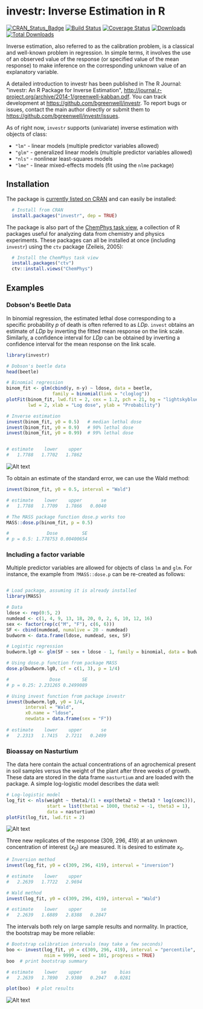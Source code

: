 # investr: Inverse Estimation in R

[![CRAN\_Status\_Badge](http://www.r-pkg.org/badges/version/investr)](http://cran.r-project.org/package=investr)
[![Build Status](https://travis-ci.org/bgreenwell/investr.svg?branch=master)](https://travis-ci.org/bgreenwell/investr)
[![Coverage Status](https://img.shields.io/codecov/c/github/bgreenwell/investr.svg)](https://codecov.io/github/bgreenwell/investr?branch=master)
[![Downloads](http://cranlogs.r-pkg.org/badges/investr)](http://cranlogs.r-pkg.org/badges/investr)
[![Total Downloads](http://cranlogs.r-pkg.org/badges/grand-total/investr)](http://cranlogs.r-pkg.org/badges/grand-total/investr)

Inverse estimation, also referred to as the calibration problem, is a classical and well-known problem in regression. In simple terms, it involves the use of an observed value of the response (or specified value of the mean response) to make inference on the corresponding unknown value of an explanatory variable. 

A detailed introduction to investr has been published in The R Journal: "investr: An R Package for Inverse Estimation", http://journal.r-project.org/archive/2014-1/greenwell-kabban.pdf. You can track development at https://github.com/bgreenwell/investr. To report bugs or issues, contact the main author directly or submit them to https://github.com/bgreenwell/investr/issues. 

As of right now, `investr` supports (univariate) inverse estimation with objects of class:

* `"lm"` - linear models (multiple predictor variables allowed)
* `"glm"` - generalized linear models (multiple predictor variables allowed)
* `"nls"` - nonlinear least-squares models
* `"lme"` - linear mixed-effects models (fit using the `nlme` package)

## Installation

The package is [currently listed on CRAN](http://cran.r-project.org/package=investr) and can easily be installed:
```r
  # Install from CRAN
  install.packages("investr", dep = TRUE)
```
The package is also part of the [ChemPhys task view](http://cran.r-project.org/web/views/ChemPhys.html), a collection of R packages useful for analyzing data from chemistry and physics experiments. These packages can all be installed at once (including `investr`) using the `ctv` package (Zeileis, 2005):
```r
  # Install the ChemPhys task view
  install.packages("ctv")
  ctv::install.views("ChemPhys")
```

## Examples

### Dobson's Beetle Data

In binomial regression, the estimated lethal dose corresponding to a specific probability _p_ of death is often referred to as _LDp_. `invest` obtains an estimate of _LDp_ by inverting the fitted mean response on the link scale. Similarly, a confidence interval for _LDp_ can be obtained by inverting a confidence interval for the mean response on the link scale.
```r
library(investr)

# Dobson's beetle data
head(beetle)

# Binomial regression
binom_fit <- glm(cbind(y, n-y) ~ ldose, data = beetle, 
                 family = binomial(link = "cloglog"))
plotFit(binom_fit, lwd.fit = 2, cex = 1.2, pch = 21, bg = "lightskyblue", 
        lwd = 2, xlab = "Log dose", ylab = "Probability")

# Inverse estimation
invest(binom_fit, y0 = 0.5)   # median lethal dose
invest(binom_fit, y0 = 0.9)   # 90% lethal dose
invest(binom_fit, y0 = 0.99)  # 99% lethal dose


# estimate    lower    upper 
#   1.7788   1.7702   1.7862
```
![Alt text](https://raw.githubusercontent.com/bgreenwell/investr/master/beetle_plotFit.png)

To obtain an estimate of the standard error, we can use the Wald method:
```r
invest(binom_fit, y0 = 0.5, interval = "Wald")

# estimate    lower    upper       se 
#   1.7788   1.7709   1.7866   0.0040

# The MASS package function dose.p works too 
MASS::dose.p(binom_fit, p = 0.5)

#              Dose         SE
# p = 0.5: 1.778753 0.00400654
```

### Including a factor variable

Multiple predictor variables are allowed for objects of class `lm` and `glm`. 
For instance, the example from `?MASS::dose.p` can be re-created as follows:
```r

# Load package, assuming it is already installed
library(MASS)

# Data
ldose <- rep(0:5, 2)
numdead <- c(1, 4, 9, 13, 18, 20, 0, 2, 6, 10, 12, 16)
sex <- factor(rep(c("M", "F"), c(6, 6)))
SF <- cbind(numdead, numalive = 20 - numdead)
budworm <- data.frame(ldose, numdead, sex, SF)

# Logistic regression
budworm.lg0 <- glm(SF ~ sex + ldose - 1, family = binomial, data = budworm)

# Using dose.p function from package MASS
dose.p(budworm.lg0, cf = c(1, 3), p = 1/4)

#               Dose        SE
# p = 0.25: 2.231265 0.2499089

# Using invest function from package investr
invest(budworm.lg0, y0 = 1/4, 
       interval = "Wald",
       x0.name = "ldose", 
       newdata = data.frame(sex = "F"))
       
# estimate    lower    upper       se 
#   2.2313   1.7415   2.7211   0.2499
```

### Bioassay on Nasturtium

The data here contain the actual concentrations of an agrochemical present in soil samples versus the weight of the plant after three weeks of growth. These data are stored in the data frame `nasturtium` and are loaded with the package. A simple
log-logistic model describes the data well:
```r
# Log-logistic model
log_fit <- nls(weight ~ theta1/(1 + exp(theta2 + theta3 * log(conc))),
               start = list(theta1 = 1000, theta2 = -1, theta3 = 1),
               data = nasturtium)
plotFit(log_fit, lwd.fit = 2)
```
![Alt text](https://raw.githubusercontent.com/bgreenwell/investr/master/nasturtium_plotFit.png)

Three new replicates of the response (309, 296, 419) at an unknown concentration of interest ($x_0$) are measured. It is desired to estimate $x_0$.
```r      
# Inversion method
invest(log_fit, y0 = c(309, 296, 419), interval = "inversion")

# estimate    lower    upper 
#   2.2639   1.7722   2.9694

# Wald method
invest(log_fit, y0 = c(309, 296, 419), interval = "Wald")  

# estimate    lower    upper       se 
#   2.2639   1.6889   2.8388   0.2847
```

The intervals both rely on large sample results and normality. In practice, the bootstrap may be more reliable:
```r
# Bootstrap calibration intervals (may take a few seconds)
boo <- invest(log_fit, y0 = c(309, 296, 419), interval = "percentile", 
              nsim = 9999, seed = 101, progress = TRUE)
boo  # print bootstrap summary

# estimate    lower    upper       se     bias 
#   2.2639   1.7890   2.9380   0.2947   0.0281

plot(boo)  # plot results
```
![Alt text](https://raw.githubusercontent.com/bgreenwell/investr/master/nasturtium_boot.png)
